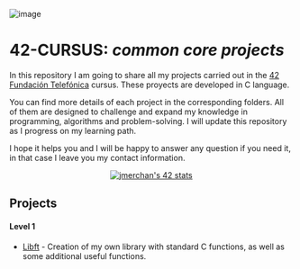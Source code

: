 ![image](https://user-images.githubusercontent.com/121127625/225287299-03e4439a-0d20-4fac-9673-e7802da8e165.png)

# 42-CURSUS: *common core projects*

In this repository I am going to share all my projects carried out in the [42 Fundación Telefónica](https://www.fundaciontelefonica.com/empleabilidad/campus-42/) cursus.
These proyects are developed in C language.

You can find more details of each project in the corresponding folders. All of them are designed to challenge and expand my knowledge in programming, algorithms and problem-solving. I will update this repository as I progress on my learning path.


I hope it helps you and I will be happy to answer any question if you need it, in that case I leave you my contact information.

<p align="center">
    <a href="https://github.com/oakoudad/badge42">
      <img src="https://badge.mediaplus.ma/colorfulwaves/jmerchan?1337Badge=off&UM6P=off" alt="jmerchan's 42 stats" />
    </a>
</p>


## Projects

#### Level 1
* [Libft](https://github.com/hecikmc/42-cursus/tree/main/libft) - Creation of my own library with standard C functions, as well as some additional useful functions.
